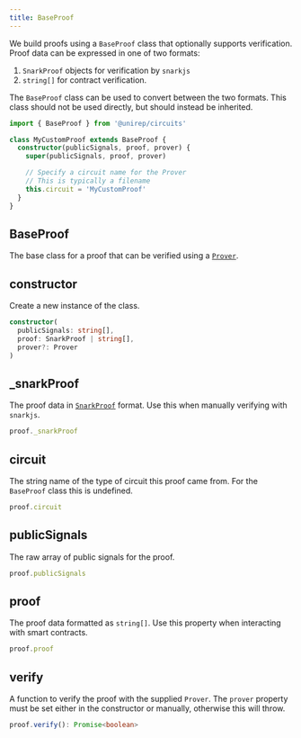 ```yaml
---
title: BaseProof
---
```


We build proofs using a `BaseProof` class that optionally supports verification. Proof data can be expressed in one of two formats:

1. `SnarkProof` objects for verification by `snarkjs`
2. `string[]` for contract verification.

The `BaseProof` class can be used to convert between the two formats. This class should not be used directly, but should instead be inherited.

```ts
import { BaseProof } from '@unirep/circuits'

class MyCustomProof extends BaseProof {
  constructor(publicSignals, proof, prover) {
    super(publicSignals, proof, prover)

    // Specify a circuit name for the Prover
    // This is typically a filename
    this.circuit = 'MyCustomProof'
  }
}
```

## BaseProof

The base class for a proof that can be verified using a [`Prover`](prover).

## constructor

Create a new instance of the class.

```ts
constructor(
  publicSignals: string[],
  proof: SnarkProof | string[],
  prover?: Prover
)
```

## \_snarkProof

The proof data in [`SnarkProof`](../utils-api/types.md#snarkproof) format. Use this when manually verifying with `snarkjs`.

```ts
proof._snarkProof
```

## circuit

The string name of the type of circuit this proof came from. For the `BaseProof` class this is undefined.

```ts
proof.circuit
```

## publicSignals

The raw array of public signals for the proof.

```ts
proof.publicSignals
```

## proof

The proof data formatted as `string[]`. Use this property when interacting with smart contracts.

```ts
proof.proof
```

## verify

A function to verify the proof with the supplied `Prover`. The `prover` property must be set either in the constructor or manually, otherwise this will throw.

```ts
proof.verify(): Promise<boolean>
```
